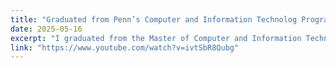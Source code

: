 ```yaml
---
title: "Graduated from Penn’s Computer and Information Technolog Program"
date: 2025-05-16
excerpt: "I graduated from the Master of Computer and Information Technology program at the University of Pennsylvania and had the joy of attending the in-person commencement ceremony in Philadelphia. ([link])"
link: "https://www.youtube.com/watch?v=ivtSbR8Qubg"
---
```




